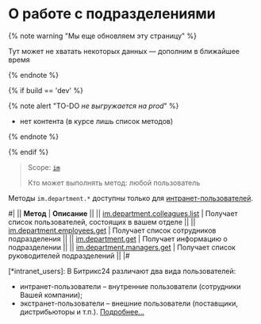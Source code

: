 # О работе с подразделениями

{% note warning "Мы еще обновляем эту страницу" %}

Тут может не хватать некоторых данных — дополним в ближайшее время

{% endnote %}

{% if build == 'dev' %}

{% note alert "TO-DO _не выгружается на prod_" %}

- нет контента (в курсе лишь список методов)

{% endnote %}

{% endif %}

> Scope: [`im`](../../scopes/permissions.md)
>
> Кто может выполнять метод: любой пользователь

Методы `im.department.*` доступны только для [интранет-пользователей](*intranet_users).


#|
|| **Метод** | **Описание** ||
|| [im.department.colleagues.list](./im-department-colleagues-list.md) | Получает список пользователей, состоящих в вашем отделе ||
|| [im.department.employees.get](./im-department-employees-get.md) | Получает список сотрудников подразделения ||
|| [im.department.get](./im-department-get.md) | Получает информацию о подразделении ||
|| [im.department.managers.get](./im-department-managers-get.md) | Получает список руководителей подразделений ||
|#

[*intranet_users]: В Битрикс24 различают два вида пользователей:
- интранет-пользователи – внутренние пользователи (сотрудники Вашей компании);
- экстранет-пользователи – внешние пользователи (поставщики, дистрибьюторы и т.п.).
[Подробнее...](https://helpdesk.bitrix24.ru/open/6770709/)